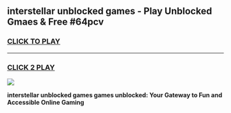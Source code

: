 
## interstellar unblocked games - Play Unblocked Gmaes & Free #64pcv
<h3>
<a href="https://premium.freeplayer.one?title=interstellar_unblocked_games&ref=01M">CLICK TO PLAY</a></h3>
<hr>

<h3>
<a href="https://premium.freeplayer.one?title=interstellar_unblocked_games&ref=01M">CLICK 2 PLAY</a>
  
</h3>

<a href="https://premium.freeplayer.one?title=interstellar_unblocked_games&ref=01M"><img src="https://clearcache.store/games.png"></a>


**interstellar unblocked games games unblocked: Your Gateway to Fun and Accessible Online Gaming**
